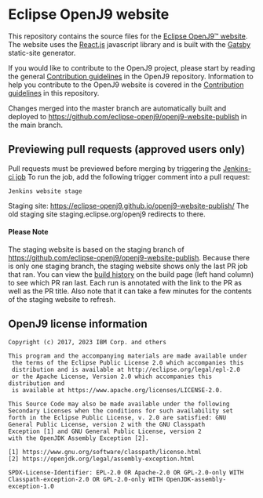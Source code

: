 <!--
Copyright (c) 2017, 2023 IBM Corp. and others

This program and the accompanying materials are made available under
the terms of the Eclipse Public License 2.0 which accompanies this
distribution and is available at https://www.eclipse.org/legal/epl-2.0/
or the Apache License, Version 2.0 which accompanies this distribution and
is available at https://www.apache.org/licenses/LICENSE-2.0.

This Source Code may also be made available under the following
Secondary Licenses when the conditions for such availability set
forth in the Eclipse Public License, v. 2.0 are satisfied: GNU
General Public License, version 2 with the GNU Classpath
Exception [1] and GNU General Public License, version 2 with the
OpenJDK Assembly Exception [2].

[1] https://www.gnu.org/software/classpath/license.html
[2] https://openjdk.org/legal/assembly-exception.html

SPDX-License-Identifier: EPL-2.0 OR Apache-2.0 OR GPL-2.0-only WITH Classpath-exception-2.0 OR GPL-2.0-only WITH OpenJDK-assembly-exception-1.0

The project website pages cannot be redistributed
-->
# Eclipse OpenJ9 website


This repository contains the source files for the [Eclipse OpenJ9&trade; website](http://www.eclipse.org/openj9). The website uses the [React.js](https://reactjs.org/) javascript library and is built with the [Gatsby](https://www.gatsbyjs.org/) static-site generator.

If you would like to contribute to the OpenJ9 project, please start by reading the general [Contribution guidelines](https://github.com/eclipse-openj9/openj9/blob/master/CONTRIBUTING.md) in the OpenJ9 repository. Information to help you contribute to the OpenJ9 website is covered in the [Contribution guidelines](CONTRIBUTING.md) in this repository.

Changes merged into the master branch are automatically built and deployed to https://github.com/eclipse-openj9/openj9-website-publish in the main branch.

## Previewing pull requests (approved users only)

Pull requests must be previewed before merging by triggering the [Jenkins-ci job](https://ci.eclipse.org/openj9/view/Website-Doc/job/PullRequest-Website-staging-site/)
To run the job, add the following trigger comment into a pull request:

```
Jenkins website stage
```

Staging site: https://eclipse-openj9.github.io/openj9-website-publish/
The old staging site staging.eclipse.org/openj9 redirects to there.

#### Please Note
The staging website is based on the staging branch of https://github.com/eclipse-openj9/openj9-website-publish. Because there is only one staging branch, the staging website shows only the last PR job that ran.
You can view the [build history](https://ci.eclipse.org/openj9/job/Build_Website/) on the build page (left hand column) to see which PR ran last. Each run is annotated with the link to the PR as well as the PR title.
Also note that it can take a few minutes for the contents of the staging website to refresh.

## OpenJ9 license information

```
Copyright (c) 2017, 2023 IBM Corp. and others

This program and the accompanying materials are made available under
 the terms of the Eclipse Public License 2.0 which accompanies this
 distribution and is available at http://eclipse.org/legal/epl-2.0
 or the Apache License, Version 2.0 which accompanies this distribution and
 is available at https://www.apache.org/licenses/LICENSE-2.0.

This Source Code may also be made available under the following
Secondary Licenses when the conditions for such availability set
forth in the Eclipse Public License, v. 2.0 are satisfied: GNU
General Public License, version 2 with the GNU Classpath
Exception [1] and GNU General Public License, version 2
with the OpenJDK Assembly Exception [2].

[1] https://www.gnu.org/software/classpath/license.html
[2] https://openjdk.org/legal/assembly-exception.html

SPDX-License-Identifier: EPL-2.0 OR Apache-2.0 OR GPL-2.0-only WITH Classpath-exception-2.0 OR GPL-2.0-only WITH OpenJDK-assembly-exception-1.0
```